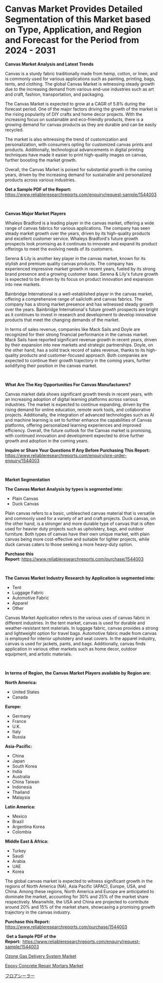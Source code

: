<p><h1>Canvas Market Provides Detailed Segmentation of this Market based on Type, Application, and Region and Forecast for the Period from 2024 - 2031</h1></p><p><strong>Canvas Market Analysis and Latest Trends</strong></p>
<p><p>Canvas is a sturdy fabric traditionally made from hemp, cotton, or linen, and is commonly used for various applications such as painting, printing, bags, tents, and clothing. The global Canvas Market is witnessing steady growth due to the increasing demand from various end-use industries such as art and craft, fashion, transportation, and packaging.</p><p>The Canvas Market is expected to grow at a CAGR of 5.8% during the forecast period. One of the major factors driving the growth of the market is the rising popularity of DIY crafts and home decor projects. With the increasing focus on sustainable and eco-friendly products, there is a growing demand for canvas products as they are durable and can be easily recycled.</p><p>The market is also witnessing the trend of customization and personalization, with consumers opting for customized canvas prints and products. Additionally, technological advancements in digital printing techniques have made it easier to print high-quality images on canvas, further boosting the market growth.</p><p>Overall, the Canvas Market is poised for substantial growth in the coming years, driven by the increasing demand for sustainable and personalized products across various industries.</p></p>
<p><strong>Get a Sample PDF of the Report:&nbsp;</strong> <a href="https://www.reliableresearchreports.com/enquiry/request-sample/1544003">https://www.reliableresearchreports.com/enquiry/request-sample/1544003</a></p>
<p>&nbsp;</p>
<p><strong>Canvas Major Market Players</strong></p>
<p><p>Whaleys Bradford is a leading player in the canvas market, offering a wide range of canvas fabrics for various applications. The company has seen steady market growth over the years, driven by its high-quality products and excellent customer service. Whaleys Bradford's future growth prospects look promising as it continues to innovate and expand its product offerings to meet the evolving needs of its customers.</p><p>Serena & Lily is another key player in the canvas market, known for its stylish and premium quality canvas products. The company has experienced impressive market growth in recent years, fueled by its strong brand presence and a growing customer base. Serena & Lily's future growth is expected to be driven by its focus on product innovation and expansion into new markets.</p><p>Bainbridge International is a well-established player in the canvas market, offering a comprehensive range of sailcloth and canvas fabrics. The company has a strong market presence and has witnessed steady growth over the years. Bainbridge International's future growth prospects are bright as it continues to invest in research and development to develop innovative products that meet the changing demands of the market.</p><p>In terms of sales revenue, companies like Mack Sails and Doyle are recognized for their strong financial performance in the canvas market. Mack Sails have reported significant revenue growth in recent years, driven by their expansion into new markets and strategic partnerships. Doyle, on the other hand, has a solid track record of sales revenue, thanks to its high-quality products and customer-focused approach. Both companies are expected to continue their growth trajectory in the coming years, further solidifying their position in the canvas market.</p></p>
<p>&nbsp;</p>
<p><strong>What Are The Key Opportunities For Canvas Manufacturers?</strong></p>
<p><p>Canvas market data shows significant growth trends in recent years, with an increasing adoption of digital learning platforms across various industries. The market is expected to continue expanding, driven by the rising demand for online education, remote work tools, and collaborative projects. Additionally, the integration of advanced technologies such as AI and machine learning is set to further enhance the capabilities of Canvas platforms, offering personalized learning experiences and improved efficiency. Overall, the future outlook for the Canvas market is promising, with continued innovation and development expected to drive further growth and adoption in the coming years.</p></p>
<p><strong>Inquire or Share Your Questions If Any Before Purchasing This Report:</strong> <a href="https://www.reliableresearchreports.com/enquiry/pre-order-enquiry/1544003">https://www.reliableresearchreports.com/enquiry/pre-order-enquiry/1544003</a></p>
<p>&nbsp;</p>
<p><strong>Market Segmentation</strong></p>
<p><strong>The Canvas Market Analysis by types is segmented into:</strong></p>
<p><ul><li>Plain Canvas</li><li>Duck Canvas</li></ul></p>
<p><p>Plain canvas refers to a basic, unbleached canvas material that is versatile and commonly used for a variety of art and craft projects. Duck canvas, on the other hand, is a stronger and more durable type of canvas that is often used for heavier duty projects such as upholstery, bags, and outdoor furniture. Both types of canvas have their own unique market, with plain canvas being more cost-effective and suitable for lighter projects, while duck canvas caters to those seeking a more heavy-duty option.</p></p>
<p><strong>Purchase this Report:&nbsp;</strong><a href="https://www.reliableresearchreports.com/purchase/1544003">https://www.reliableresearchreports.com/purchase/1544003</a></p>
<p>&nbsp;</p>
<p><strong>The Canvas Market Industry Research by Application is segmented into:</strong></p>
<p><ul><li>Tent</li><li>Luggage Fabric</li><li>Automotive Fabric</li><li>Apparel</li><li>Other</li></ul></p>
<p><p>Canvas Market Application refers to the various uses of canvas fabric in different industries. In the tent market, canvas is used for durable and weather-resistant tent materials. In luggage fabric, canvas provides a strong and lightweight option for travel bags. Automotive fabric made from canvas is employed for interior upholstery and seat covers. In the apparel industry, canvas is used for jackets, pants, and bags. Additionally, canvas finds application in various other markets such as home decor, outdoor equipment, and artistic materials.</p></p>
<p>&nbsp;</p>
<p><strong>In terms of Region, the Canvas Market Players available by Region are:</strong></p>
<p>
    <p> <strong> North America: </strong>
        <ul>
            <li>United States</li>
            <li>Canada</li>
        </ul>
        </p> 
    <p> <strong> Europe: </strong>
        <ul>
            <li>Germany</li>
            <li>France</li>
            <li>U.K.</li>
            <li>Italy</li>
            <li>Russia</li>
        </ul>
        </p> 
    <p> <strong> Asia-Pacific: </strong>
        <ul>
            <li>China</li>
            <li>Japan</li>
            <li>South Korea</li>
            <li>India</li>
            <li>Australia</li>
            <li>China Taiwan</li>
            <li>Indonesia</li>
            <li>Thailand</li>
            <li>Malaysia</li>
        </ul>
        </p> 
    <p> <strong> Latin America: </strong>
        <ul>
            <li>Mexico</li>
            <li>Brazil</li>
            <li>Argentina Korea</li>
            <li>Colombia</li>
        </ul>
        </p> 
    <p> <strong> Middle East & Africa: </strong>
        <ul>
            <li>Turkey</li>
            <li>Saudi</li>
            <li>Arabia</li>
            <li>UAE</li>
            <li>Korea</li>
        </ul>
    </p>
    </p>
<p><p>The global canvas market is expected to witness significant growth in the regions of North America (NA), Asia Pacific (APAC), Europe, USA, and China. Among these regions, North America and Europe are anticipated to dominate the market, accounting for 30% and 25% of the market share respectively. Meanwhile, the USA and China are projected to contribute around 20% and 15% of the market share, showcasing a promising growth trajectory in the canvas industry.</p></p>
<p><strong>Purchase this Report: </strong><a href="https://www.reliableresearchreports.com/purchase/1544003">https://www.reliableresearchreports.com/purchase/1544003</a></p>
<p>&nbsp;<strong>Get a Sample PDF of the Report:&nbsp;&nbsp;</strong><a href="https://www.reliableresearchreports.com/enquiry/request-sample/1544003">https://www.reliableresearchreports.com/enquiry/request-sample/1544003</a></p>
<p><strong></strong></p>
<p><p><a href="https://issuu.com/reportprime-2/docs/ozone-gas-delivery-system-market-size-2030.pptx">Ozone Gas Delivery System Market</a></p><p><a href="https://issuu.com/reportprime-2/docs/epoxy-concrete-repair-mortars-market-size-2030.ppt">Epoxy Concrete Repair Mortars Market</a></p><p><a href="https://github.com/jkjreqjscoxx7/Market-Research-Report-List-1/blob/main/19861483592.md">フロアシーラー</a></p></p>